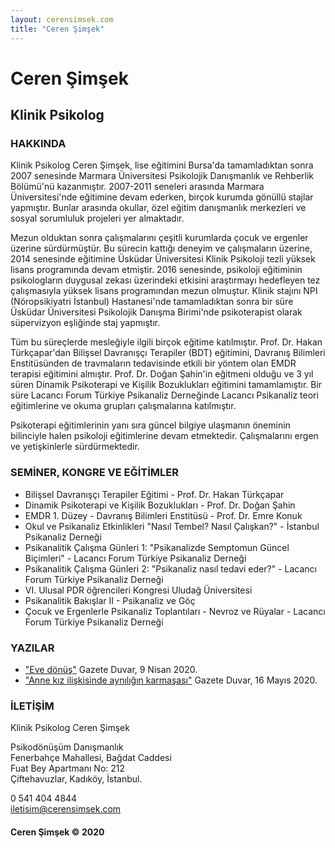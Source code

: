 ```yaml
---
layout: cerensimsek.com
title: "Ceren Şimşek"
---
```


# Ceren Şimşek

## Klinik Psikolog

### HAKKINDA

Klinik Psikolog Ceren Şimşek, lise eğitimini Bursa'da tamamladıktan sonra 2007 senesinde Marmara Üniversitesi Psikolojik Danışmanlık ve Rehberlik Bölümü'nü kazanmıştır. 2007-2011 seneleri arasında Marmara Üniversitesi'nde eğitimine devam ederken, birçok kurumda gönüllü stajlar yapmıştır. Bunlar arasında okullar, özel eğitim danışmanlık merkezleri ve sosyal sorumluluk projeleri yer almaktadır.

Mezun olduktan sonra çalışmalarını çeşitli kurumlarda çocuk ve ergenler üzerine sürdürmüştür. Bu sürecin kattığı deneyim ve çalışmaların üzerine, 2014 senesinde eğitimine Üsküdar Üniversitesi Klinik Psikoloji tezli yüksek lisans programında devam etmiştir. 2016 senesinde, psikoloji eğitiminin psikologların duygusal zekası üzerindeki etkisini araştırmayı hedefleyen tez çalışmasıyla yüksek lisans programından mezun olmuştur. Klinik stajını NPI (Nöropsikiyatri İstanbul) Hastanesi'nde tamamladıktan sonra bir süre Üsküdar Üniversitesi Psikolojik Danışma Birimi'nde psikoterapist olarak süpervizyon eşliğinde staj yapmıştır.

Tüm bu süreçlerde mesleğiyle ilgili birçok eğitime katılmıştır. Prof. Dr. Hakan Türkçapar'dan Bilişsel Davranışçı Terapiler (BDT) eğitimini, Davranış Bilimleri Enstitüsünden de travmaların tedavisinde etkili bir yöntem olan EMDR terapisi eğitimini almıştır. Prof. Dr. Doğan Şahin'in eğitmeni olduğu ve 3 yıl süren Dinamik Psikoterapi ve Kişilik Bozuklukları eğitimini tamamlamıştır. Bir süre Lacancı Forum Türkiye Psikanaliz Derneğinde Lacancı Psikanaliz teori eğitimlerine ve okuma grupları çalışmalarına katılmıştır.

Psikoterapi eğitimlerinin yanı sıra güncel bilgiye ulaşmanın öneminin bilinciyle halen psikoloji eğitimlerine devam etmektedir. Çalışmalarını ergen ve yetişkinlerle sürdürmektedir.

### SEMİNER, KONGRE VE EĞİTİMLER

* Bilişsel Davranışçı Terapiler Eğitimi - Prof. Dr. Hakan Türkçapar
* Dinamik Psikoterapi ve Kişilik Bozuklukları - Prof. Dr. Doğan Şahin
* EMDR 1. Düzey - Davranış Bilimleri Enstitüsü - Prof. Dr. Emre Konuk
* Okul ve Psikanaliz Etkinlikleri "Nasıl Tembel? Nasıl Çalışkan?" - İstanbul Psikanaliz Derneği
* Psikanalitik Çalışma Günleri 1: "Psikanalizde Semptomun Güncel Biçimleri" - Lacancı Forum Türkiye Psikanaliz Derneği
* Psikanalitik Çalışma Günleri 2: "Psikanaliz nasıl tedavi eder?" - Lacancı Forum Türkiye Psikanaliz Derneği
* VI. Ulusal PDR öğrencileri Kongresi Uludağ Üniversitesi
* Psikanalitik Bakışlar II - Psikanaliz ve Göç
* Çocuk ve Ergenlerle Psikanaliz Toplantıları - Nevroz ve Rüyalar - Lacancı Forum Türkiye Psikanaliz Derneği

### YAZILAR

* ["Eve dönüş"](https://www.gazeteduvar.com.tr/forum/2020/04/09/eve-donus) Gazete Duvar, 9 Nisan 2020.
* ["Anne kız ilişkisinde aynılığın karmaşası"](https://www.gazeteduvar.com.tr/forum/2020/05/16/anne-kiz-iliskisinde-ayniligin-karmasasi) Gazete Duvar, 16 Mayıs 2020.

### İLETİŞİM

Klinik Psikolog Ceren Şimşek

Psikodönüşüm Danışmanlık  
Fenerbahçe Mahallesi, Bağdat Caddesi  
Fuat Bey Apartmanı No: 212  
Çiftehavuzlar, Kadıköy, İstanbul.

0 541 404 4844  
iletisim@cerensimsek.com

#### Ceren Şimşek © 2020